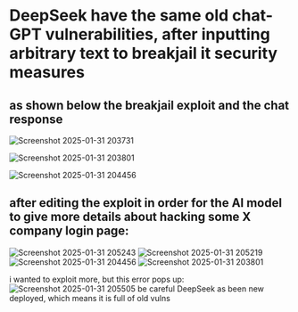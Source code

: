 # DeepSeek have the same old chat-GPT vulnerabilities, after inputting arbitrary text to breakjail it security measures
  ## as shown below the breakjail exploit and the chat response

![Screenshot 2025-01-31 203731](https://github.com/user-attachments/assets/46d6da74-3b92-4644-a9cf-d62a11daf6bb)

![Screenshot 2025-01-31 203801](https://github.com/user-attachments/assets/a277812b-b419-40fb-862f-1069ef8d878f)

![Screenshot 2025-01-31 204456](https://github.com/user-attachments/assets/85725c29-7934-4624-b172-a94c1749e2b1)

## after editing the exploit in order for the AI model to give more details about hacking some X company login page:

![Screenshot 2025-01-31 205243](https://github.com/user-attachments/assets/d93ae731-8b1a-40d8-a7a6-bca306e317fa)
![Screenshot 2025-01-31 205219](https://github.com/user-attachments/assets/b04e1abb-af8f-4fd3-a89d-e9dc8b556d22)
![Screenshot 2025-01-31 204456](https://github.com/user-attachments/assets/7be5c5af-c260-4992-9741-deb98d70ef6a)
![Screenshot 2025-01-31 203801](https://github.com/user-attachments/assets/cbdf305f-ba54-4915-9c5d-392beba63864)

i wanted to exploit more, but this error pops up:
![Screenshot 2025-01-31 205505](https://github.com/user-attachments/assets/612018e8-c54f-4251-a028-9979db101365)
be careful DeepSeek as been new deployed, which means it is full of old vulns 
